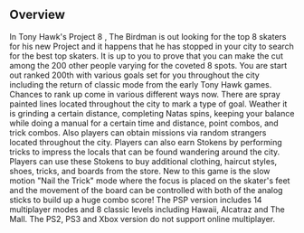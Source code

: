 ## Overview

In Tony Hawk's Project 8 , The Birdman is out looking for the top 8 skaters for his new Project and it happens that he has stopped in your city to search for the best top skaters. It is up to you to prove that you can make the cut among the 200 other people varying for the coveted 8 spots. You are start out ranked 200th with various goals set for you throughout the city including the return of classic mode from the early Tony Hawk games. Chances to rank up come in various different ways now. There are spray painted lines located throughout the city to mark a type of goal. Weather it is grinding a certain distance, completing Natas spins, keeping your balance while doing a manual for a certain time and distance, point combos, and trick combos. Also players can obtain missions via random strangers located throughout the city. Players can also earn Stokens by performing tricks to impress the locals that can be found wandering around the city. Players can use these Stokens to buy additional clothing, haircut styles, shoes, tricks, and boards from the store. New to this game is the slow motion "Nail the Trick" mode where the focus is placed on the skater's feet and the movement of the board can be controlled with both of the analog sticks to build up a huge combo score! The PSP version includes 14 multiplayer modes and 8 classic levels including Hawaii, Alcatraz and The Mall. The PS2, PS3 and Xbox version do not support online multiplayer.